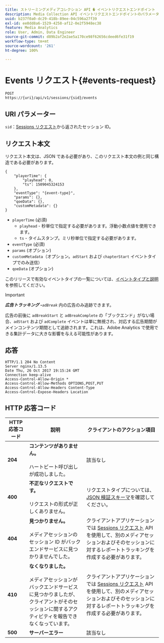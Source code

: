 ```yaml
---
title: ストリーミングメディアコレクション API � イベントリクエストエンドポイント
description: Media Collection API イベントリクエストエンドポイントのパラメーターと応答
uuid: b237f0a0-dc29-418b-89ee-04c596a27f39
exl-id: ee0dd8a6-1529-4258-af12-0e2f5948ec38
feature: Media Analytics
role: User, Admin, Data Engineer
source-git-commit: d89b2af2e2ae5a170ce98f62656cdeed6fe31f19
workflow-type: tm+mt
source-wordcount: '261'
ht-degree: 100%

---
```


# Events リクエスト{#events-request}

```
POST 
https://{uri}/api/v1/sessions/{sid}/events 
```

## URI パラメーター

`sid`：[Sessions リクエスト](/help/media-collection-api/mc-api-ref/mc-api-sessions-req.md)から返されたセッション ID。

## リクエスト本文

リクエスト本文は、JSON である必要があり、このリクエスト本文の例と同じ構造である必要があります。

```
{ 
    "playerTime": { 
        "playhead": 0, 
        "ts": 1509045324153 
    }, 
    "eventType": "{event-type}", 
    "params": {}, 
    "qoeData": {}, 
    "customMetadata": {} 
}
```

* `playerTime` (必須)
   * `playhead` - 秒単位で指定する必要があります。浮動小数点値を使用できます。
   * `ts` - タイムスタンプ。ミリ秒単位で指定する必要があります。
* `eventType` (必須)
* `params` (オプション)
* `customMetadata`（オプション。`adStart` および `chapterStart` イベントタイプでのみ送信）
* `qoeData` (オプション)

このリリースで有効なイベントタイプの一覧については、[イベントタイプと説明](/help/media-collection-api/mc-api-ref/mc-api-event-types.md)を参照してください。

>[!IMPORTANT]
>
>***広告トラッキング -**`adBreak`* 内の広告のみ追跡できます。
>
>広告の前後に `adBreakStart` と `adBreakComplete` の「ブックエンド」がない場合、`adStart` および `adComplete` イベントは単に無視され、対応する広告期間がメインコンテンツ期間として追跡されます。これは、Adobe Analytics で使用できる集計データに大きな影響を与える可能性があります。

## 応答

```
HTTP/1.1 204 No Content 
Server nginx/1.13.5 
Date Thu, 26 Oct 2017 19:15:24 GMT 
Connection keep-alive 
Access-Control-Allow-Origin * 
Access-Control-Allow-Methods OPTIONS,POST,PUT 
Access-Control-Allow-Headers Content-Type 
Access-Control-Expose-Headers Location
```

## HTTP 応答コード

| HTTP 応答コード | 説明 | クライアントのアクション項目 |
|---|---|---|
| **204** | **コンテンツがありません。**<br/><br/> ハートビート呼び出しが成功しました。 | 該当なし |
| **400** | **不正なリクエストです。**<br/><br/>リクエストの形式が正しくありません。 | リクエストタイプについては、[JSON 検証スキーマ](/help/media-collection-api/mc-api-ref/mc-api-json-validation.md)を確認してください。 |
| **404** | **見つかりません。** <br/><br/> メディアセッションのセッション ID がバックエンドサービスに見つかりませんでした。 | クライアントアプリケーションでは [Sessions リクエスト](/help/media-collection-api/mc-api-ref/mc-api-sessions-req.md) API を使用して、別のメディアセッションおよびそのセッションに対するレポートトラッキングを作成する必要があります。 |
| **410** | **なくなりました。** <br/><br/> メディアセッションがバックエンドサービスに見つかりましたが、クライアントがそのセッションに関するアクティビティを報告できなくなっています。 | クライアントアプリケーションでは [Sessions リクエスト](/help/media-collection-api/mc-api-ref/mc-api-sessions-req.md) API を使用して、別のメディアセッションおよびそのセッションに対するレポートトラッキングを作成する必要があります。 |
| **500** | **サーバーエラー** | 該当なし |

